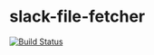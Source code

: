 # slack-file-fetcher
[![Build Status](https://travis-ci.org/antklim/slack-file-fetcher.svg?branch=master)](https://travis-ci.org/antklim/slack-file-fetcher)
